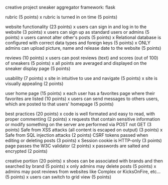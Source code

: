 creative project
sneaker aggregator
framework: flask

rubric (5 points)
x rubric is turned in on time (5 points)

website functionality (23 points)
x users can sign in and log in to the website (3 points)
x users can sign up as standard users or admins (5 points)
x users cannot alter other's posts (5 points)
x Relational database is configured with correct data types and foreign keys (5 points)
x ONLY admins can upload picture, name and release date to the website (5 points)

reviews (10 points)
x users can post reviews (text) and scores (out of 100) of sneakers (5 points)
x all points are averaged and displayed on the sneaker display page (5 points)

usability (7 points)
x site in intuitive to use and navigate (5 points)
x site is visually appealing (2 points)

user home page (15 points)
x each user has a favorites page where their favorites are listed (10 points)
x users can send messages to others users, which are posted to that users' homepage (5 points)

best practices (20 points)
x code is well formated and easy to read, with proper commenting (2 points)
x requests that contain sensitive information or modify something on the server are performed via POST not GET (3 points)
Safe from XSS attacks (all content is escaped on output) (3 points)
x Safe from SQL injection attacks (2 points)
CSRF tokens passed when editing or deleting posts (3 points)
x Session cookie is HTTP-only (3 points)
page passes the W3C validator (2 points)
x passwords are salted and encrypted (2 points)

creative portion (20 points)
x shoes can be associated with brands and then searched by brand (5 points)
x only admins may delete posts (5 points)
x admins may post reviews from websites like Complex or KicksOnFire, etc... (5 points)
x users can switch to grid view (5 points)
